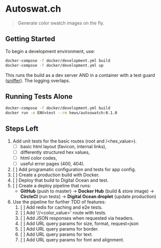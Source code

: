 # Autoswat.ch

> Generate color swatch images on the fly.

## Getting Started

To begin a development environment, use:

```bash
docker-compose -f docker/development.yml build
docker-compose -f docker/development.yml up
```

This runs the build as a dev server AND in a container with a test
guard ([sniffer](https://pypi.python.org/pypi/sniffer)). The logging
overlaps.

## Running Tests Alone

```bash
docker-compose -f docker/development.yml build
docker run -e ENV=test --rm hews/autoswatch:0.1.0
```

## Steps Left

1.  Add unit tests for the basic routes (root and /<hex_value>).
    - [ ] basic html layout (favicon, internal links),
    - [ ] differently structured hex values,
    - [ ] html color codes,
    - [ ] useful error pages (400, 404).
2.  [ ] Add programatic configuration and tests for app config.
3.  [ ] Create a production build with Docker.
4.  [ ] Deploy that build to Digital Ocean and test.
5.  [ ] Create a deploy pipeline that runs:
    - **GitHub** (push to master) → 
      **Docker Hub** (build & store image) → 
      **CircleCI** (run tests) →
      **Digital Ocean droplet** (update production)
6.  Use the pipeline for further TDD of features:
    1. [ ] Add redis for caching and e2e tests.
    2. [ ] Add '/<mode>/<color_value>' route with tests.
    3. [ ] Add JSON responses when requested via headers.
    4. [ ] Add URL query params for size, format, request=json
    5. [ ] Add URL query params for border.
    6. [ ] Add URL query params for text.
    7. [ ] Add URL query params for font and alignment.
